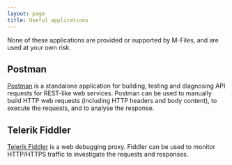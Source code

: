```yaml
---
layout: page
title: Useful applications
---
```


<p class="note">None of these applications are provided or supported by M-Files, and are used at your own risk.</p>

## Postman

[Postman](https://www.getpostman.com/) is a standalone application for building, testing and diagnosing API requests for REST-like web services.  Postman can be used to manually build HTTP web requests (including HTTP headers and body content), to execute the requests, and to analyse the response.

## Telerik Fiddler

[Telerik Fiddler](http://www.telerik.com/fiddler) is a web debugging proxy.  Fiddler can be used to monitor HTTP/HTTPS traffic to investigate the requests and responses.